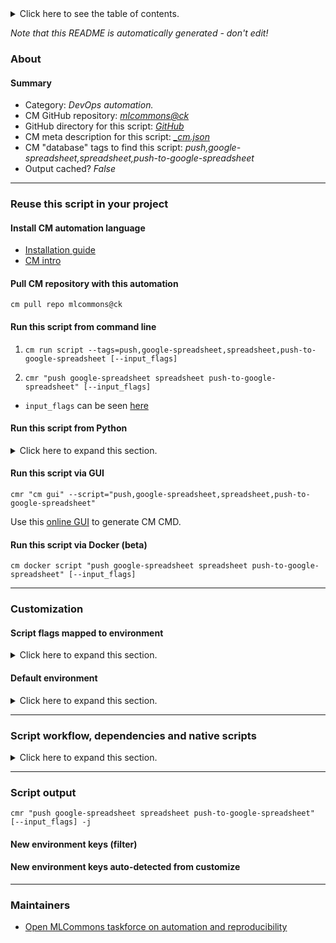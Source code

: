 <details>
<summary>Click here to see the table of contents.</summary>

* [About](#about)
* [Summary](#summary)
* [Reuse this script in your project](#reuse-this-script-in-your-project)
  * [ Install CM automation language](#install-cm-automation-language)
  * [ Check CM script flags](#check-cm-script-flags)
  * [ Run this script from command line](#run-this-script-from-command-line)
  * [ Run this script from Python](#run-this-script-from-python)
  * [ Run this script via GUI](#run-this-script-via-gui)
  * [ Run this script via Docker (beta)](#run-this-script-via-docker-(beta))
* [Customization](#customization)
  * [ Script flags mapped to environment](#script-flags-mapped-to-environment)
  * [ Default environment](#default-environment)
* [Script workflow, dependencies and native scripts](#script-workflow-dependencies-and-native-scripts)
* [Script output](#script-output)
* [New environment keys (filter)](#new-environment-keys-(filter))
* [New environment keys auto-detected from customize](#new-environment-keys-auto-detected-from-customize)
* [Maintainers](#maintainers)

</details>

*Note that this README is automatically generated - don't edit!*

### About

#### Summary

* Category: *DevOps automation.*
* CM GitHub repository: *[mlcommons@ck](https://github.com/mlcommons/ck/tree/master/cm-mlops)*
* GitHub directory for this script: *[GitHub](https://github.com/mlcommons/ck/tree/master/cm-mlops/script/push-csv-to-spreadsheet)*
* CM meta description for this script: *[_cm.json](_cm.json)*
* CM "database" tags to find this script: *push,google-spreadsheet,spreadsheet,push-to-google-spreadsheet*
* Output cached? *False*
___
### Reuse this script in your project

#### Install CM automation language

* [Installation guide](https://github.com/mlcommons/ck/blob/master/docs/installation.md)
* [CM intro](https://doi.org/10.5281/zenodo.8105339)

#### Pull CM repository with this automation

```cm pull repo mlcommons@ck```


#### Run this script from command line

1. `cm run script --tags=push,google-spreadsheet,spreadsheet,push-to-google-spreadsheet [--input_flags]`

2. `cmr "push google-spreadsheet spreadsheet push-to-google-spreadsheet" [--input_flags]`

* `input_flags` can be seen [here](#script-flags-mapped-to-environment)

#### Run this script from Python

<details>
<summary>Click here to expand this section.</summary>

```python

import cmind

r = cmind.access({'action':'run'
                  'automation':'script',
                  'tags':'push,google-spreadsheet,spreadsheet,push-to-google-spreadsheet'
                  'out':'con',
                  ...
                  (other input keys for this script)
                  ...
                 })

if r['return']>0:
    print (r['error'])

```

</details>


#### Run this script via GUI

```cmr "cm gui" --script="push,google-spreadsheet,spreadsheet,push-to-google-spreadsheet"```

Use this [online GUI](https://cKnowledge.org/cm-gui/?tags=push,google-spreadsheet,spreadsheet,push-to-google-spreadsheet) to generate CM CMD.

#### Run this script via Docker (beta)

`cm docker script "push google-spreadsheet spreadsheet push-to-google-spreadsheet" [--input_flags]`

___
### Customization


#### Script flags mapped to environment
<details>
<summary>Click here to expand this section.</summary>

* `--csv_file=value`  &rarr;  `CM_CSV_FILE_PATH=value`
* `--sheet_name=value`  &rarr;  `CM_GOOGLE_SHEET_NAME=value`
* `--spreadsheet_id=value`  &rarr;  `CM_GOOGLE_SPREADSHEET_ID=value`

**Above CLI flags can be used in the Python CM API as follows:**

```python
r=cm.access({... , "csv_file":...}
```

</details>

#### Default environment

<details>
<summary>Click here to expand this section.</summary>

These keys can be updated via `--env.KEY=VALUE` or `env` dictionary in `@input.json` or using script flags.

* CM_GOOGLE_SPREADSHEET_ID: `1gMHjXmFmwZR4-waPPyxy5Pc3VARqX3kKUWxkP97Xa6Y`

</details>

___
### Script workflow, dependencies and native scripts

<details>
<summary>Click here to expand this section.</summary>

  1. ***Read "deps" on other CM scripts from [meta](https://github.com/mlcommons/ck/tree/master/cm-mlops/script/push-csv-to-spreadsheet/_cm.json)***
     * get,python3
       * CM names: `--adr.['python3', 'python']...`
       - CM script: [get-python3](https://github.com/mlcommons/ck/tree/master/cm-mlops/script/get-python3)
     * get,generic-python-lib,_google-api-python-client
       - CM script: [get-generic-python-lib](https://github.com/mlcommons/ck/tree/master/cm-mlops/script/get-generic-python-lib)
     * get,generic-python-lib,_google-auth-oauthlib
       - CM script: [get-generic-python-lib](https://github.com/mlcommons/ck/tree/master/cm-mlops/script/get-generic-python-lib)
  1. ***Run "preprocess" function from [customize.py](https://github.com/mlcommons/ck/tree/master/cm-mlops/script/push-csv-to-spreadsheet/customize.py)***
  1. Read "prehook_deps" on other CM scripts from [meta](https://github.com/mlcommons/ck/tree/master/cm-mlops/script/push-csv-to-spreadsheet/_cm.json)
  1. ***Run native script if exists***
     * [run.sh](https://github.com/mlcommons/ck/tree/master/cm-mlops/script/push-csv-to-spreadsheet/run.sh)
  1. Read "posthook_deps" on other CM scripts from [meta](https://github.com/mlcommons/ck/tree/master/cm-mlops/script/push-csv-to-spreadsheet/_cm.json)
  1. ***Run "postrocess" function from [customize.py](https://github.com/mlcommons/ck/tree/master/cm-mlops/script/push-csv-to-spreadsheet/customize.py)***
  1. Read "post_deps" on other CM scripts from [meta](https://github.com/mlcommons/ck/tree/master/cm-mlops/script/push-csv-to-spreadsheet/_cm.json)
</details>

___
### Script output
`cmr "push google-spreadsheet spreadsheet push-to-google-spreadsheet" [--input_flags] -j`
#### New environment keys (filter)

#### New environment keys auto-detected from customize

___
### Maintainers

* [Open MLCommons taskforce on automation and reproducibility](https://github.com/mlcommons/ck/blob/master/docs/taskforce.md)